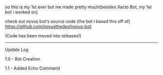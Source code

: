 so this is my 1st ever bot ive made pretty much(besides Xacto Bot, my 1st bot i worked on)

check out novus bot's source code (the bot i based this off of) https://github.com/novusthedev/novus-bot


(Code has been moved into releases!)

--------

Update Log 

1.0 - Bot Creation  

1.1 - Added Echo Command
